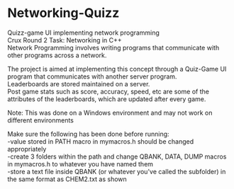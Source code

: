 # Networking-Quizz
Quizz-game UI implementing network programming\
Crux Round 2 Task: Networking in C++\
Network Programming involves writing programs that communicate with other programs across a network. 

The project is aimed at implementing this concept through a Quiz-Game UI program that communicates with another server program.\
Leaderboards are stored maintained on a server.\
Post game stats such as score, accuracy, speed, etc are some of the attributes of the leaderboards, which are updated after every game.

Note: This was done on a Windows environment and may not work on different environments

Make sure the following has been done before running:\
-value stored in PATH macro in mymacros.h should be changed appropriately\
-create 3 folders within the path and change QBANK, DATA, DUMP macros in mymacros.h to whatever you have named them\
-store a text file inside QBANK (or whatever you've called the subfolder) in the same format as CHEM2.txt as shown
